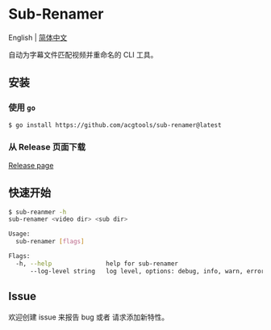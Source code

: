 # Sub-Renamer

English | [简体中文](./)

自动为字幕文件匹配视频并重命名的 CLI 工具。

## 安装

### 使用 `go`

```sh
$ go install https://github.com/acgtools/sub-renamer@latest
```

### 从 Release 页面下载

[Release page](https://github.com/acgtools/sub-renamer/releases)

## 快速开始

```sh
$ sub-reanmer -h
sub-renamer <video dir> <sub dir>

Usage:
  sub-renamer [flags]

Flags:
  -h, --help               help for sub-renamer
      --log-level string   log level, options: debug, info, warn, error (default "info")
```

## Issue

欢迎创建 issue 来报告 bug 或者 请求添加新特性。

